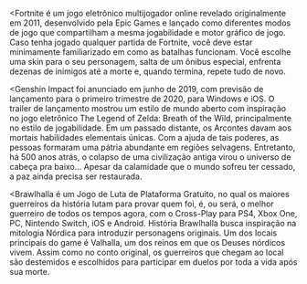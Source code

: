 <Fortnite é um jogo eletrônico multijogador online revelado originalmente em 2011, desenvolvido pela Epic Games e lançado como diferentes modos de jogo que compartilham a mesma jogabilidade e motor gráfico de jogo. Caso tenha jogado qualquer partida de Fortnite, você deve estar minimamente familiarizado em como as batalhas funcionam. Você escolhe uma skin para o seu personagem, salta de um ônibus especial, enfrenta dezenas de inimigos até a morte e, quando termina, repete tudo de novo. 

<Genshin Impact foi anunciado em junho de 2019, com previsão de lançamento para o primeiro trimestre de 2020, para Windows e iOS. O trailer de lançamento mostrou um estilo de mundo aberto com inspiração no jogo eletrônico The Legend of Zelda: Breath of the Wild, principalmente no estilo de jogabilidade. Em um passado distante, os Arcontes davam aos mortais habilidades elementais únicas. Com a ajuda de tais poderes, as pessoas formaram uma pátria abundante em regiões selvagens. Entretanto, há 500 anos atrás, o colapso de uma civilização antiga virou o universo de cabeça pra baixo… Apesar da calamidade que o mundo sofreu ter cessado, a paz ainda precisa ser restaurada.

<Brawlhalla é um Jogo de Luta de Plataforma Gratuito, no qual os maiores guerreiros da história lutam para provar quem foi, é, ou será, o melhor guerreiro de todos os tempos agora, com o Cross-Play para PS4, Xbox One, PC, Nintendo Switch, iOS e Android. História Brawlhalla busca inspiração na mitologia Nórdica para introduzir personagens originais. Um dos locais principais do game é Valhalla, um dos reinos em que os Deuses nórdicos vivem. Assim como no conto original, os guerreiros que chegam ao local são destemidos e escolhidos para participar em duelos por toda a vida após sua morte.

